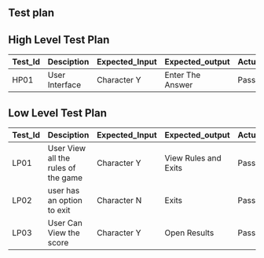 ## Test plan

## High Level Test Plan

| Test_Id  |   Desciption         |  Expected_Input | Expected_output  | Actual_Output | Type_of_Test |
| -------- |   --------------     |  -------------- | ---------------  | ------------- | -------------|
| HP01     |   User Interface     |  Character Y    | Enter The Answer | Pass          | Requrirement |


## Low Level Test Plan

| Test_Id  |   Desciption                              |  Expected_Input | Expected_output      | Actual_Output | Type_of_Test |
| -------- |   --------------                          |  -------------- | ---------------      | ------------- | -------------|
| LP01     |   User View all the rules of the game     |  Character Y    | View Rules and Exits | Pass          | Requrirement |
| LP02     |   user has an option to exit              |  Character N    | Exits                | Pass          | Requrirement |
| LP03     |   User Can View the score                 |  Character Y    | Open Results         | Pass          | Requrirement |

